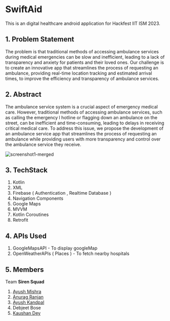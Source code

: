 # SwiftAid
This is an digital  healthcare android application for Hackfest IIT ISM 2023.
## 1. Problem Statement
  The problem is that traditional methods of accessing ambulance services during medical emergencies can be slow and inefficient, leading to a lack of transparency and anxiety   for patients and their loved ones. Our challenge is to create an innovative app that streamlines the process of requesting an ambulance, providing real-time location  tracking  and estimated arrival times, to improve the efficiency and transparency of ambulance services.


## 2. Abstract
   The ambulance service system is a crucial aspect of emergency medical care. However, traditional methods of accessing ambulance services, such as calling the emergency l    hotline or flagging down an ambulance on the street, can be inefficient and time-consuming, leading to delays in receiving critical medical care. To address this issue,      we propose the development of an ambulance service app that streamlines the process of requesting an ambulance while providing users with more transparency and control      over  the ambulance service they receive.
   
   
 ![screenshot1-merged](https://github.com/AnuragRanjan2003/SwiftAid/assets/100191258/0aeed033-b230-41bb-a200-03a77f844c6f)
 
## 3. TechStack

   1. Kotlin
   2. XML
   3. Firebase ( Authentication , Realtime Database )
   4. Navigation Components
   5. Google Maps
   6. MVVM
   7. Kotlin Coroutines
   8. Retrofit
   
## 4. APIs Used
   1. GoogleMapsAPI - To display googleMap
   2. OpenWeatherAPIs ( Places ) - To fetch nearby hospitals 
  
## 5. Members
   Team **Siren Squad**
  1. [Ayush Mishra](https://github.com/mAyush45)
  2. [Anurag Ranjan](https://github.com/AnuragRanjan2003)
  3. [Ayush Kandpal](https://github.com/ayush290104)
  4. Debjeet Bose
  5. [Kaushan Dey](https://github.com/KaushanDey)
